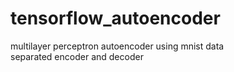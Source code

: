 # tensorflow_autoencoder

multilayer perceptron autoencoder using mnist data  
separated encoder and decoder  
